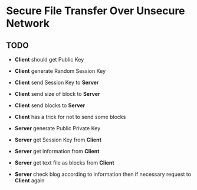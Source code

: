 # Secure File Transfer Over Unsecure Network 

## TODO

* **Client** should get Public Key
* **Client** generate Random Session Key
* **Client** send Session Key to **Server**
* **Client** send size of block to **Server**
* **Client** send blocks to **Server**
* **Client** has a trick for not to send some blocks


* **Server** generate Public Private Key
* **Server** get Session Key from **Client**
* **Server** get information from **Client**
* **Server** get text file as blocks from **Client**
* **Server** check blog according to information then if necessary request to **Client** again